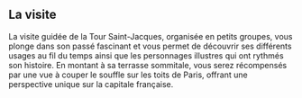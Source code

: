 ## La visite

La visite guidée de la Tour Saint-Jacques, organisée en petits groupes, vous plonge dans son passé fascinant et vous permet de découvrir ses différents usages au fil du temps ainsi que les personnages illustres qui ont rythmés son histoire. En montant à sa terrasse sommitale, vous serez récompensés par une vue à couper le souffle sur les toits de Paris, offrant une perspective unique sur la capitale française.
